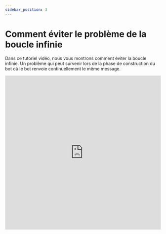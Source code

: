 ```yaml
---
sidebar_position: 3
---
```


# Comment éviter le problème de la boucle infinie

Dans ce tutoriel vidéo, nous vous montrons comment éviter la boucle infinie. Un problème qui peut survenir lors de la phase de construction du bot où le bot renvoie continuellement le même message.

<iframe width="100%" height="500" src="https://www.youtube.com/embed/TMmSuxtniWI?si=zuc8M-4lXnv1XIS1" title="Comment éviter le problème de la boucle infinie" frameborder="0" allow="accelerometer; autoplay; clipboard-write; encrypted-media; gyroscope; picture-in-picture; web-share" referrerpolicy="strict-origin-when-cross-origin" allowfullscreen></iframe>
